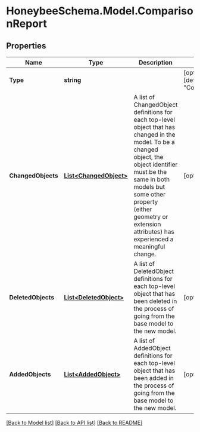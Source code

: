 
# HoneybeeSchema.Model.ComparisonReport

## Properties

Name | Type | Description | Notes
------------ | ------------- | ------------- | -------------
**Type** | **string** |  | [optional] [readonly] [default to "ComparisonReport"]
**ChangedObjects** | [**List&lt;ChangedObject&gt;**](ChangedObject.md) | A list of ChangedObject definitions for each top-level object that has changed in the model. To be a changed object, the object identifier must be the same in both models but some other property (either geometry or extension attributes) has experienced a meaningful change. | [optional] 
**DeletedObjects** | [**List&lt;DeletedObject&gt;**](DeletedObject.md) | A list of DeletedObject definitions for each top-level object that has been deleted in the process of going from the base model to the new model. | [optional] 
**AddedObjects** | [**List&lt;AddedObject&gt;**](AddedObject.md) | A list of AddedObject definitions for each top-level object that has been added in the process of going from the base model to the new model. | [optional] 

[[Back to Model list]](../README.md#documentation-for-models)
[[Back to API list]](../README.md#documentation-for-api-endpoints)
[[Back to README]](../README.md)


